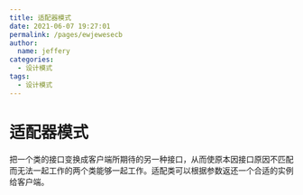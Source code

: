 ```yaml
---
title: 适配器模式
date: 2021-06-07 19:27:01
permalink: /pages/ewjewesecb
author: 
  name: jeffery
categories: 
  - 设计模式
tags: 
  - 设计模式
---
```


# 适配器模式

把一个类的接口变换成客户端所期待的另一种接口，从而使原本因接口原因不匹配而无法一起工作的两个类能够一起工作。适配类可以根据参数返还一个合适的实例给客户端。
